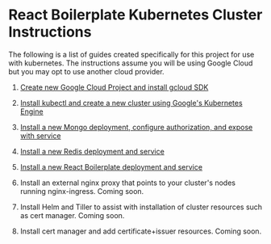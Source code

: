 # React Boilerplate Kubernetes Cluster Instructions

The following is a list of guides created specifically for this project for use with kubernetes. The instructions assume you will be using Google Cloud but you may opt to use another cloud provider.

1.  [Create new Google Cloud Project and install gcloud SDK](https://github.com/hutchgrant/react-boilerplate/blob/master/docs/k8s-google-cloud-starter-tutorial.md)

2.  [Install kubectl and create a new cluster using Google's Kubernetes Engine](https://github.com/hutchgrant/react-boilerplate/blob/master/docs/k8s-google-kubernetes-starter-tutorial.md)

3.  [Install a new Mongo deployment, configure authorization, and expose with service](https://github.com/hutchgrant/react-boilerplate/blob/master/docs/k8s-mongo-install-guide.md)

4.  [Install a new Redis deployment and service](https://github.com/hutchgrant/react-boilerplate/blob/master/docs/k8s-redis-install-guide.md)

5.  [Install a new React Boilerplate deployment and service](https://github.com/hutchgrant/react-boilerplate/blob/master/docs/k8s-react-boilerplate-install-guide.md)

6.  Install an external nginx proxy that points to your cluster's nodes running nginx-ingress. Coming soon.

7.  Install Helm and Tiller to assist with installation of cluster resources such as cert manager. Coming soon.

8.  Install cert manager and add certificate+issuer resources. Coming soon.
